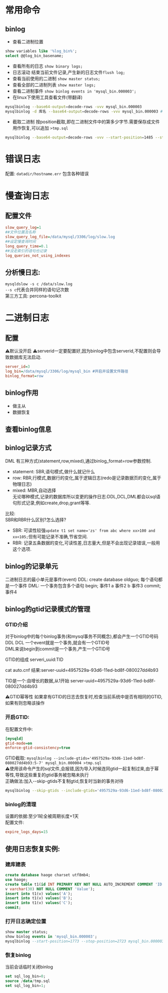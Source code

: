 # 常用命令
## binlog
+ 查看二进制位置
```sql
show variables like '%log_bin%';
select @@log_bin_basename;
```
+ 查看所有的日志 `show binary logs;`
+ 日志滚动 结束当前文件记录,产生新的日志文件`flush log;`
+ 查看当前使用的二进制 `show master status;`
+ 查看全部的二进制列表 `show master logs;`
+ 查看二进制事件 `show binlog events in 'mysql_bin.000003';`
+ 在linux下使用工具查看文件(带翻译)
```sh
mysqlbinlog --base64-output=decode-rows -vvv mysql_bin.000003
mysqlbinlog -d 库名 --base64-output=decode-rows -vvv mysql_bin.000003 #按库名过滤功能
```
+ 截取二进制 按position截取,即在二进制文件中的第多少字节.需要保存成文件用作恢复,可以追加 `>tmp.sql`
```sh
mysqlbinlog --base64-output=decode-rows -vvv --start-position=1485 --stop-position=1708 mysql_bin.000003 
```

# 错误日志
配置:
`datadir/hostname.err`
包含各种错误

# 慢查询日志
## 配置文件
```ini
slow_query_log=1
##文件位置及名称
slow_query_log_file=/data/mysql/3306/log/slow.log
##设定慢查询时间
long_query_time=0.1
##没走索引的语句也记录
log_queries_not_using_indexes
```
## 分析慢日志:
`mysqldslow -s c /data/slow.log`\
`--s c`代表合并同样的语句记次数\
第三方工具: percona-toolkit

# 二进制日志
## 配置
⚠️默认没开启
⚠️serverid一定要配置好,因为binlog中包含serverid,不配置则会导致数据库无法启动.
```ini
server_id=3
log_bin=/data/mysql/3306/log/mysql_bin #开启并设置文件路径
binlog_format=row
```
## binlog作用
+ 做主从
+ 数据恢复

## 查看binlog信息

## binlog记录方式
DML 有三种方式(statement,row,mixed),通过binlog_format=row参数控制.
+ statement: SBR,语句模式,做什么就记什么
+ row: RBR,行模式,数据行的变化,属于逻辑日志(redo是记录数据页的变化,属于物理日志)
+ mixed: MBR,自动选择\
无论哪种模式,记录的数据库所以变更的操作日志:DDL,DCL,DML都会以sql语句形式记录,例如create,drop,grant等等.

比较:\
SBR和RBR什么区别?怎么选择?
+ SBR:	可读性较强`update t1 set name='zs' from abc where xx>100 and xx<105;`但有可能记录不准确,节省空间.
+ RBR:	记录五条数据的变化,可读性差,日志量大,但是不会出现记录错误,一般用这个选项.

## binlog的记录单元
二进制日志的最小单元是事件(event)
DDL: create database oldguo;
每个语句都是一个事件
DML: 一个事务包含多个语句
begin;		事件1
a			事件2
b			事件3
commit;		事件4


## binlog的gtid记录模式的管理
### GTID介绍
对于binlog中的每个binlog事务(和mysql事务不同概念),都会产生一个GTID号码\
DDL DCL 一个event就是一个事务,就会有一个GTID号\
DML来说begin到commit是一个事务,产生一个GTID号

GTID的组成
serveri_uuid:TID

cat auto.cnf
结果:server-uuid=4957529a-93d6-11ed-bd8f-080027dd4b93

TID是一个:自增长的数据,从1开始
server-uuid=4957529a-93d6-11ed-bd8f-080027dd4b93

⚠️GTID幂等性
如果拿有GTID的日志去恢复时,检查当前系统中是否有相同的GTID,如果有则忽略该操作

### 开启GTID:
在配置文件中:
```ini
[mysqld]
gtid-mode=on
enforce-gtid-consistency=true
```
GTID截取:
`mysqlbinlog --include-gtids='4957529a-93d6-11ed-bd8f-080027dd4b93:5-7' mysql_bin.000004 >tmp.sql`\
 ⚠️使用该命令产生的sql文件,会报错,因为导入时候连同gtid一起复制过来,由于幂等性,导致这些重复的gtid事务被忽略未执行\
 正确做法:加入--skip-gtids不复制gtid,恢复时当新的事务对待
 ```sh
 mysqlbinlog --skip-gtids --include-gtids='4957529a-93d6-11ed-bd8f-080027dd4b93:5-7' mysql_bin.000004 >tmp.sql
 ```

### binlog的清理
设置的依据:至少1轮全被周期长度+1天\
配置文件:
```ini
expire_logs_days=15
```


## 使用日志恢复实例:
### 建库建表
```sql
create database haoge charset utf8mb4;
use haoge;
create table t1(id INT PRIMARY KEY NOT NULL AUTO_INCREMENT COMMENT 'ID',
v varchar(30) NOT NULL COMMENT 'Value');
insert into t1(v) values('A');
insert into t1(v) values('B');
insert into t1(v) values('C');
commit;
```
### 打开日志确定位置
```sql
show master status;
show binlog events in 'mysql_bin.000003';
mysqlbinlog --start-position=1773 --stop-position=2723 mysql_bin.000003 >tmp.sql
```
### 恢复binlog
当前会话临时关闭binlog
```sql
set sql_log_bin=0;
source /data/tmp.sql
set sql_log_bin=1;
```

